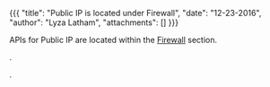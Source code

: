 {{{
  "title": "Public IP is located under Firewall",
  "date": "12-23-2016",
  "author": "Lyza Latham",
  "attachments": []
}}}

APIs for Public IP are located within the [Firewall](../Firewall/add-public-ip-address.md) section.

.

.
